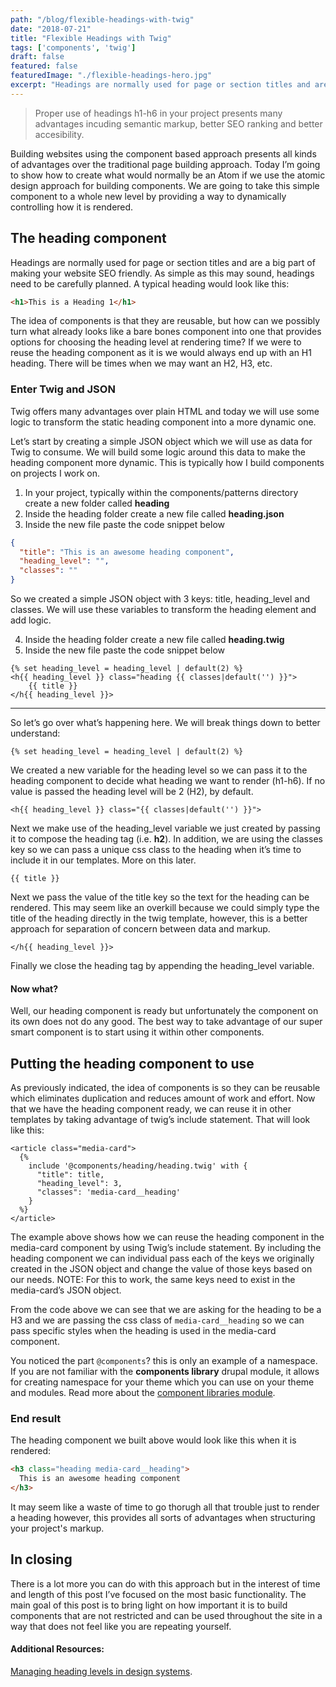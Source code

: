 ```yaml
---
path: "/blog/flexible-headings-with-twig"
date: "2018-07-21"
title: "Flexible Headings with Twig"
tags: ['components', 'twig']
draft: false
featured: false
featuredImage: "./flexible-headings-hero.jpg"
excerpt: "Headings are normally used for page or section titles and are a big part of making your website SEO friendly and more accessible. For these reasons, headings need to be carefully planned."
---
```


<blockquote>
  Proper use of headings h1-h6 in your project presents many advantages incuding semantic markup, better SEO ranking and better accesibility.
</blockquote>

Building websites using the component based approach presents all kinds of advantages over the traditional page building approach. Today I’m going to show how to create what would normally be an Atom if we use the atomic design approach for building components. We are going to take this simple component to a whole new level by providing a way to dynamically controlling how it is rendered.



## The heading component
Headings are normally used for page or section titles and are a big part of making your website SEO friendly.  As simple as this may sound, headings need to be carefully planned.  A typical heading would look like this:

```html
<h1>This is a Heading 1</h1>
```

The idea of components is that they are reusable, but how can we possibly turn what already looks like a bare bones component into one that provides options for choosing the heading level at rendering time?  If we were to reuse the heading component as it is we would always end up with an H1 heading.  There will be times when we may want an H2, H3, etc.



### Enter Twig and JSON
Twig offers many advantages over plain HTML and today we will use some logic to transform the static heading component into a more dynamic one.

Let’s start by creating a simple JSON object which we will use as data for Twig to consume.  We will build some logic around this data to make the heading component more dynamic.  This is typically how I build components on projects I work on.

1. In your project, typically within the components/patterns directory create a new folder called **heading**
2. Inside the heading folder create a new file called **heading.json**
3. Inside the new file paste the code snippet below

```json
{
  "title": "This is an awesome heading component",
  "heading_level": "",
  "classes": ""
}
```

So we created a simple JSON object with 3 keys: title, heading_level and classes.  We will use these variables to transform the heading element and add logic.

4. Inside the heading folder create a new file called **heading.twig**
5. Inside the new file paste the code snippet below

```twig
{% set heading_level = heading_level | default(2) %}
<h{{ heading_level }} class="heading {{ classes|default('') }}">
    {{ title }}
</h{{ heading_level }}>
```
---

So let’s go over what’s happening here.  We will break things down to better understand:

```twig
{% set heading_level = heading_level | default(2) %}
```
We created a new variable for the heading level so we can pass it to the heading component to decide what heading we want to render (h1-h6).  If no value is passed the heading level will be 2 (H2), by default.



```twig
<h{{ heading_level }} class="{{ classes|default('') }}">
```
Next we make use of the heading_level variable we just created by passing it to compose the heading tag (i.e. **h2**).  In addition, we are using the classes key so we can pass a unique css class to the heading when it’s time to include it in our templates.  More on this later.



```twig
{{ title }}
```
Next we pass the value of the title key so the text for the heading can be rendered. This may seem like an overkill because we could simply type the title of the heading directly in the twig template, however, this is a better approach for separation of concern between data and markup.



```twig
</h{{ heading_level }}>
```
Finally we close the heading tag by appending the heading_level variable.



#### Now what?
Well, our heading component is ready but unfortunately the component on its own does not do any good.  The best way to take advantage of our super smart component is to start using it within other components.



## Putting the heading component to use
As previously indicated, the idea of components is so they can be reusable which eliminates duplication and reduces amount of work and effort.  Now that we have the heading component ready, we can reuse it in other templates by taking advantage of twig’s include statement.  That will look like this:

```twig
<article class="media-card">
  {%
    include '@components/heading/heading.twig' with {
      "title": title,
      "heading_level": 3,
      "classes": 'media-card__heading'
    }
  %}
</article>
```

The example above shows how we can reuse the heading component in the media-card component by using Twig’s include statement.  By including the heading component we can individual pass each of the keys we originally created in the JSON object and change the value of those keys based on our needs.
NOTE:  For this to work, the same keys need to exist in the media-card’s JSON object.

From the code above we can see that we are asking for the heading to be a H3 and we are passing the css class of `media-card__heading` so we can pass specific styles when the heading is used in the media-card component.

You noticed the part `@components`? this is only an example of a namespace.  If you are not familiar with the **components library** drupal module, it allows for creating namespace for your theme which you can use on your theme and modules. Read more about the [component libraries module](https://www.drupal.org/project/components).


### End result

The heading component we built above would look like this when it is rendered:

```html
<h3 class="heading media-card__heading">
  This is an awesome heading component
</h3>
```
It may seem like a waste of time to go thorugh all that trouble just to render a heading however, this provides all sorts of advantages when structuring your project's markup.



## In closing

There is a lot more you can do with this approach but in the interest of time and length of this post I’ve focused on the most basic functionality.  The main goal of this post is to bring light on how important it is to build components that are not restricted and can be used throughout the site in a way that does not feel like you are repeating yourself.



#### Additional Resources:
[Managing heading levels in design systems](https://medium.com/@Heydon/managing-heading-levels-in-design-systems-18be9a746fa3).
